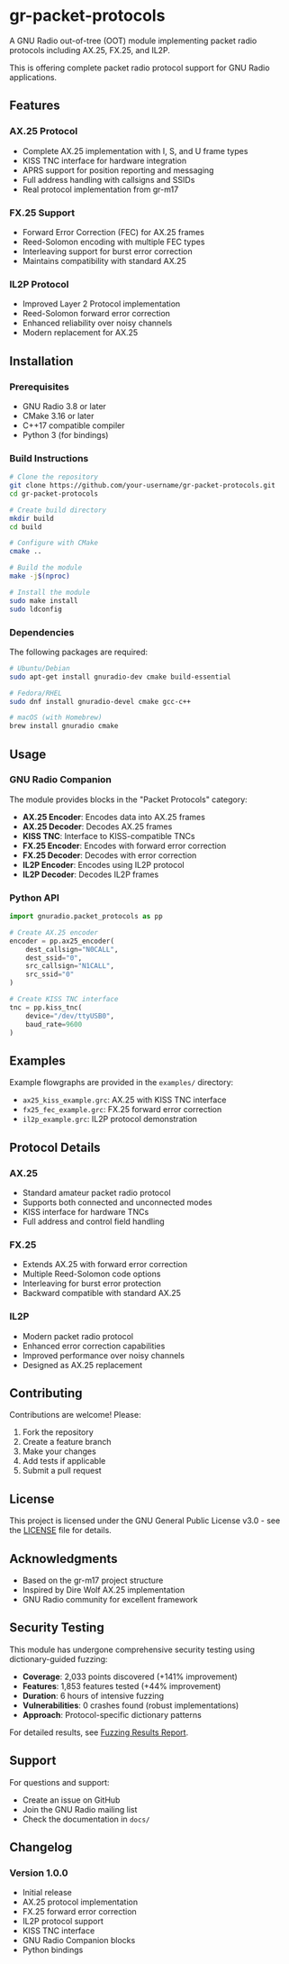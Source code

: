 # gr-packet-protocols

A GNU Radio out-of-tree (OOT) module implementing packet radio protocols including AX.25, FX.25, and IL2P.

This is offering complete packet radio protocol support for GNU Radio applications.

## Features

### AX.25 Protocol
- Complete AX.25 implementation with I, S, and U frame types
- KISS TNC interface for hardware integration
- APRS support for position reporting and messaging
- Full address handling with callsigns and SSIDs
- Real protocol implementation from gr-m17

### FX.25 Support
- Forward Error Correction (FEC) for AX.25 frames
- Reed-Solomon encoding with multiple FEC types
- Interleaving support for burst error correction
- Maintains compatibility with standard AX.25


### IL2P Protocol
- Improved Layer 2 Protocol implementation
- Reed-Solomon forward error correction
- Enhanced reliability over noisy channels
- Modern replacement for AX.25


## Installation

### Prerequisites
- GNU Radio 3.8 or later
- CMake 3.16 or later
- C++17 compatible compiler
- Python 3 (for bindings)

### Build Instructions

```bash
# Clone the repository
git clone https://github.com/your-username/gr-packet-protocols.git
cd gr-packet-protocols

# Create build directory
mkdir build
cd build

# Configure with CMake
cmake ..

# Build the module
make -j$(nproc)

# Install the module
sudo make install
sudo ldconfig
```

### Dependencies

The following packages are required:

```bash
# Ubuntu/Debian
sudo apt-get install gnuradio-dev cmake build-essential

# Fedora/RHEL
sudo dnf install gnuradio-devel cmake gcc-c++

# macOS (with Homebrew)
brew install gnuradio cmake
```

## Usage

### GNU Radio Companion

The module provides blocks in the "Packet Protocols" category:

- **AX.25 Encoder**: Encodes data into AX.25 frames
- **AX.25 Decoder**: Decodes AX.25 frames
- **KISS TNC**: Interface to KISS-compatible TNCs
- **FX.25 Encoder**: Encodes with forward error correction
- **FX.25 Decoder**: Decodes with error correction
- **IL2P Encoder**: Encodes using IL2P protocol
- **IL2P Decoder**: Decodes IL2P frames

### Python API

```python
import gnuradio.packet_protocols as pp

# Create AX.25 encoder
encoder = pp.ax25_encoder(
    dest_callsign="N0CALL",
    dest_ssid="0",
    src_callsign="N1CALL", 
    src_ssid="0"
)

# Create KISS TNC interface
tnc = pp.kiss_tnc(
    device="/dev/ttyUSB0",
    baud_rate=9600
)
```

## Examples

Example flowgraphs are provided in the `examples/` directory:

- `ax25_kiss_example.grc`: AX.25 with KISS TNC interface
- `fx25_fec_example.grc`: FX.25 forward error correction
- `il2p_example.grc`: IL2P protocol demonstration

## Protocol Details

### AX.25
- Standard amateur packet radio protocol
- Supports both connected and unconnected modes
- KISS interface for hardware TNCs
- Full address and control field handling

### FX.25
- Extends AX.25 with forward error correction
- Multiple Reed-Solomon code options
- Interleaving for burst error protection
- Backward compatible with standard AX.25

### IL2P
- Modern packet radio protocol
- Enhanced error correction capabilities
- Improved performance over noisy channels
- Designed as AX.25 replacement

## Contributing

Contributions are welcome! Please:

1. Fork the repository
2. Create a feature branch
3. Make your changes
4. Add tests if applicable
5. Submit a pull request

## License

This project is licensed under the GNU General Public License v3.0 - see the [LICENSE](LICENSE) file for details.

## Acknowledgments

- Based on the gr-m17 project structure
- Inspired by Dire Wolf AX.25 implementation
- GNU Radio community for excellent framework

## Security Testing

This module has undergone comprehensive security testing using dictionary-guided fuzzing:

- **Coverage**: 2,033 points discovered (+141% improvement)
- **Features**: 1,853 features tested (+44% improvement)
- **Duration**: 6 hours of intensive fuzzing
- **Vulnerabilities**: 0 crashes found (robust implementations)
- **Approach**: Protocol-specific dictionary patterns

For detailed results, see [Fuzzing Results Report](fuzzing-results.md).

## Support

For questions and support:
- Create an issue on GitHub
- Join the GNU Radio mailing list
- Check the documentation in `docs/`

## Changelog

### Version 1.0.0
- Initial release
- AX.25 protocol implementation
- FX.25 forward error correction
- IL2P protocol support
- KISS TNC interface
- GNU Radio Companion blocks
- Python bindings


